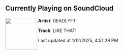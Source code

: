 ## Currently Playing on SoundCloud

[<img align="left" width="100" src="https://i1.sndcdn.com/artworks-9zk48tzuwZDepV6r-qn07YQ-t500x500.jpg">](https://soundcloud.com/deadlyft/like-that?in=saxurn/sets/poppin-tags)

**Artist**: DEADLYFT 

**Track**: LIKE THAT!

Last updated at 1/12/2025, 4:51:29 PM
